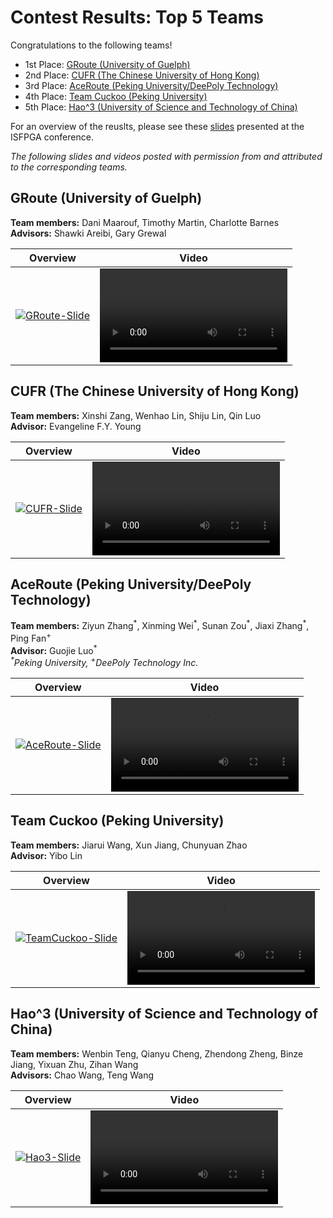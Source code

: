 # Contest Results: Top 5 Teams

Congratulations to the following teams!

* 1st Place: [GRoute (University of Guelph)](#groute-university-of-guelph)
* 2nd Place: [CUFR (The Chinese University of Hong Kong)](#cufr-the-chinese-university-of-hong-kong)
* 3rd Place: [AceRoute (Peking University/DeePoly Technology)](#aceroute-peking-universitydeepoly-technology)
* 4th Place: [Team Cuckoo (Peking University)](#team-cuckoo-peking-university)
* 5th Place: [Hao^3 (University of Science and Technology of China)](#hao3-university-of-science-and-technology-of-china)

For an overview of the reuslts, please see these [slides](fpga24-contest-slides.pdf) presented at the ISFPGA conference.

*The following slides and videos posted with permission from and attributed to the corresponding teams.*

## GRoute (University of Guelph)

**Team members:** Dani Maarouf, Timothy Martin, Charlotte Barnes<br>
**Advisors:** Shawki Areibi, Gary Grewal

| Overview | Video |
| - | - |
| [![GRoute-Slide](https://github.com/Xilinx/fpga24_routing_contest/assets/90657806/5b279fc6-6c58-43f1-9b51-a0aef72dcf86)](https://github.com/Xilinx/fpga24_routing_contest/assets/90657806/5b279fc6-6c58-43f1-9b51-a0aef72dcf86) | <video src="https://github.com/Xilinx/fpga24_routing_contest/assets/90657806/edbcbd5a-f86b-47fe-ae58-a10c05b15e8a#t=0.5" controls="controls" style="max-width: 662px;"/> |

## CUFR (The Chinese University of Hong Kong)

**Team members:** Xinshi Zang, Wenhao Lin, Shiju Lin, Qin Luo<br>
**Advisor:** Evangeline F.Y. Young

| Overview | Video |
| - | - |
| [![CUFR-Slide](https://github.com/Xilinx/fpga24_routing_contest/assets/90657806/9242ce96-6517-44c1-829f-f5c8f2d28339)](https://github.com/Xilinx/fpga24_routing_contest/assets/90657806/9242ce96-6517-44c1-829f-f5c8f2d28339) | <video src="https://github.com/Xilinx/fpga24_routing_contest/assets/90657806/780a30df-b7cc-483d-9bfb-f2f354b4d5d1#t=0.5" controls="controls" style="max-width: 662px;"/> |

## AceRoute (Peking University/DeePoly Technology)

**Team members:** Ziyun Zhang<sup>\*</sup>, Xinming Wei<sup>\*</sup>, Sunan Zou<sup>\*</sup>, Jiaxi Zhang<sup>\*</sup>, Ping Fan<sup>+</sup><br>
**Advisor:** Guojie Luo<sup>*</sup><br>
*<sup>\*</sup>Peking University, <sup>+</sup>DeePoly Technology Inc.*

| Overview | Video |
| - | - |
| [![AceRoute-Slide](https://github.com/Xilinx/fpga24_routing_contest/assets/90657806/9d7dc7b6-e31d-44df-8e30-90a3f1f19daa)](https://github.com/Xilinx/fpga24_routing_contest/assets/90657806/9d7dc7b6-e31d-44df-8e30-90a3f1f19daa) | <video src="https://github.com/Xilinx/fpga24_routing_contest/assets/90657806/2f1e36da-80cd-4859-8ce8-2bfdaeb3075a#t=0.5" controls="controls" style="max-width: 662px;"/> |

## Team Cuckoo (Peking University)

**Team members:** Jiarui Wang, Xun Jiang, Chunyuan Zhao<br>
**Advisor:** Yibo Lin

| Overview | Video |
| - | - |
| [![TeamCuckoo-Slide](https://github.com/Xilinx/fpga24_routing_contest/assets/90657806/6483ab18-be08-4be3-ad46-8b69a5d13a55)](https://github.com/Xilinx/fpga24_routing_contest/assets/90657806/6483ab18-be08-4be3-ad46-8b69a5d13a55) | <video src="https://github.com/Xilinx/fpga24_routing_contest/assets/90657806/af84a46e-d73a-4b87-be18-9652621f6b5c" controls="controls" style="max-width: 662px;"/> |

## Hao^3 (University of Science and Technology of China)

**Team members:** Wenbin Teng, Qianyu Cheng, Zhendong Zheng, Binze Jiang, Yixuan Zhu, Zihan Wang<br>
**Advisors:** Chao Wang, Teng Wang

| Overview | Video |
| - | - |
| [![Hao3-Slide](https://github.com/Xilinx/fpga24_routing_contest/assets/90657806/14b148e3-55a4-48e8-a0ee-88f19498b253)](https://github.com/Xilinx/fpga24_routing_contest/assets/90657806/14b148e3-55a4-48e8-a0ee-88f19498b253) | <video src="https://github.com/Xilinx/fpga24_routing_contest/assets/90657806/00418fb1-2bdc-4a8b-93d0-125f8726ec00" controls="controls" style="max-width: 662px;"/> |
